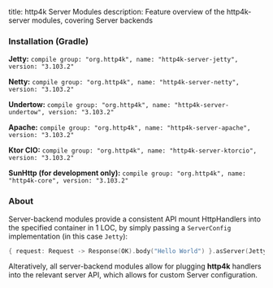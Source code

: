 title: http4k Server Modules
description: Feature overview of the http4k-server modules, covering Server backends

### Installation (Gradle)
**Jetty:** ```compile group: "org.http4k", name: "http4k-server-jetty", version: "3.103.2"```

**Netty:** ```compile group: "org.http4k", name: "http4k-server-netty", version: "3.103.2"```

**Undertow:** ```compile group: "org.http4k", name: "http4k-server-undertow", version: "3.103.2"```

**Apache:** ```compile group: "org.http4k", name: "http4k-server-apache", version: "3.103.2"```

**Ktor CIO:** ```compile group: "org.http4k", name: "http4k-server-ktorcio", version: "3.103.2"```

**SunHttp (for development only):** ```compile group: "org.http4k", name: "http4k-core", version: "3.103.2"```

### About
Server-backend modules provide a consistent API mount HttpHandlers into the specified container in 1 LOC, by simply passing a `ServerConfig` implementation (in this case `Jetty`):

```kotlin
{ request: Request -> Response(OK).body("Hello World") }.asServer(Jetty(8000)).start().block()
```
Alteratively, all server-backend modules allow for plugging **http4k** handlers into the relevant server API, which allows for custom Server configuration.
